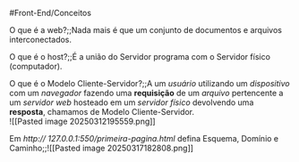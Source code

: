 #Front-End/Conceitos

O que é a web?;;Nada mais é que um conjunto de documentos e arquivos interconectados.

O que é o host?;;É a união do Servidor programa com o Servidor físico (computador).

O que é o Modelo Cliente-Servidor?;;A um *usuário* utilizando um *dispositivo* com um *navegador* fazendo uma **requisição** de um *arquivo* pertencente a um *servidor web* hosteado em um *servidor físico* devolvendo uma **resposta**, chamamos de Modelo Cliente-Servidor.<br>![[Pasted image 20250312195559.png]]

Em *http:// 127.0.0.1:550/primeira-pagina.html* defina Esquema, Domínio e Caminho;;![[Pasted image 20250317182808.png]]